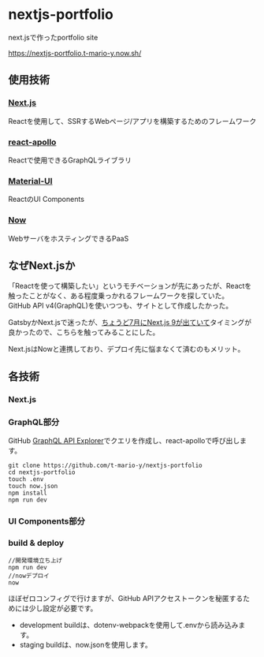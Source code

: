 # nextjs-portfolio
next.jsで作ったportfolio site

https://nextjs-portfolio.t-mario-y.now.sh/

## 使用技術
### [Next.js](https://nextjs.org/)
Reactを使用して、SSRするWebページ/アプリを構築するためのフレームワーク
### [react-apollo](https://www.npmjs.com/package/react-apollo)
Reactで使用できるGraphQLライブラリ
### [Material-UI](https://material-ui.com/)
ReactのUI Components
### [Now](https://zeit.co/now)
WebサーバをホスティングできるPaaS

## なぜNext.jsか
「Reactを使って構築したい」というモチベーションが先にあったが、Reactを触ったことがなく、ある程度乗っかれるフレームワークを探していた。  
GitHub API v4(GraphQL)を使いつつも、サイトとして作成したかった。  

GatsbyかNext.jsで迷ったが、[ちょうど7月にNext.js 9が出ていて](https://nextjs.org/blog/next-9)タイミングが良かったので、こちらを触ってみることにした。  

Next.jsはNowと連携しており、デプロイ先に悩まなくて済むのもメリット。

## 各技術
### Next.js

### GraphQL部分
GitHub [GraphQL API Explorer](https://developer.github.com/v4/explorer/)でクエリを作成し、react-apolloで呼び出します。
```
git clone https://github.com/t-mario-y/nextjs-portfolio
cd nextjs-portfolio
touch .env
touch now.json
npm install
npm run dev
```

### UI Components部分

### build & deploy
```
//開発環境立ち上げ
npm run dev
//nowデプロイ
now
```
ほぼゼロコンフィグで行けますが、GitHub APIアクセストークンを秘匿するためには少し設定が必要です。  
 - development buildは、dotenv-webpackを使用して.envから読み込みます。
 - staging buildは、now.jsonを使用します。